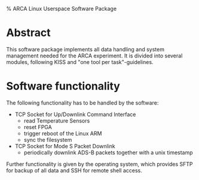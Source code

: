 % ARCA Linux Userspace Software Package

# Abstract
This software package implements all data handling and system management needed for the ARCA experiment. It is divided into several modules, following KISS and "one tool per task"-guidelines.

# Software functionality
The following functionality has to be handled by the software:

* TCP Socket for Up/Downlink Command Interface
    * read Temperature Sensors
    * reset FPGA
    * trigger reboot of the Linux ARM
    * sync the filesystem
* TCP Socket for Mode S Packet Downlink
    * periodically downlink ADS-B packets together with a unix timestamp

Further functionality is given by the operating system, which provides SFTP for backup of all data and SSH for remote shell access.


